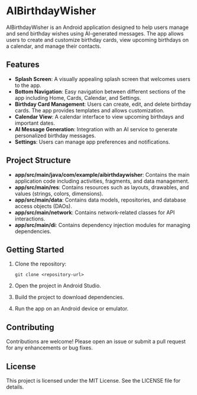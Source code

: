 # AIBirthdayWisher

AIBirthdayWisher is an Android application designed to help users manage and send birthday wishes using AI-generated messages. The app allows users to create and customize birthday cards, view upcoming birthdays on a calendar, and manage their contacts.

## Features

- **Splash Screen**: A visually appealing splash screen that welcomes users to the app.
- **Bottom Navigation**: Easy navigation between different sections of the app including Home, Cards, Calendar, and Settings.
- **Birthday Card Management**: Users can create, edit, and delete birthday cards. The app provides templates and allows customization.
- **Calendar View**: A calendar interface to view upcoming birthdays and important dates.
- **AI Message Generation**: Integration with an AI service to generate personalized birthday messages.
- **Settings**: Users can manage app preferences and notifications.

## Project Structure

- **app/src/main/java/com/example/aibirthdaywisher**: Contains the main application code including activities, fragments, and data management.
- **app/src/main/res**: Contains resources such as layouts, drawables, and values (strings, colors, dimensions).
- **app/src/main/data**: Contains data models, repositories, and database access objects (DAOs).
- **app/src/main/network**: Contains network-related classes for API interactions.
- **app/src/main/di**: Contains dependency injection modules for managing dependencies.

## Getting Started

1. Clone the repository:
   ```
   git clone <repository-url>
   ```

2. Open the project in Android Studio.

3. Build the project to download dependencies.

4. Run the app on an Android device or emulator.

## Contributing

Contributions are welcome! Please open an issue or submit a pull request for any enhancements or bug fixes.

## License

This project is licensed under the MIT License. See the LICENSE file for details.
